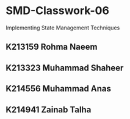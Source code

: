 # SMD-Classwork-06
 Implementing State Management Techniques

## K213159 Rohma Naeem
## K213323 Muhammad Shaheer
## K214556 Muhammad Anas
## K214941 Zainab Talha
